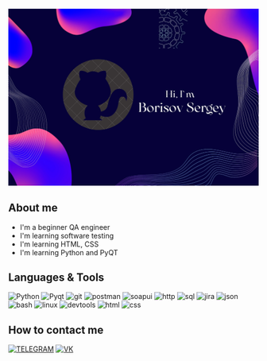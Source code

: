 ![Header](https://github.com/dcierra/dcierra/blob/main/assets/header.jpg)

## About me
* I'm a beginner QA engineer
* I'm learning software testing
* I'm learning HTML, CSS
* I'm learning Python and PyQT

## Languages & Tools
![Python](https://img.shields.io/badge/-Python-090909?style=for-the-badge&logo=python&logoColor=27A0D9)
![Pyqt](https://img.shields.io/badge/-Pyqt-090909?style=for-the-badge&logo=pyqt&logoColor=27A0D9)
![git](https://img.shields.io/badge/-Git-090909?style=for-the-badge&logo=git&logoColor=27A0D9)
![postman](https://img.shields.io/badge/-Postman-090909?style=for-the-badge&logo=postman&logoColor=27A0D9)
![soapui](https://img.shields.io/badge/-SoapUI-090909?style=for-the-badge&logo=soapui&logoColor=27A0D9)
![http](https://img.shields.io/badge/-Http-090909?style=for-the-badge&logo=http&logoColor=27A0D9)
![sql](https://img.shields.io/badge/-Sql-090909?style=for-the-badge&logo=sql&logoColor=27A0D9)
![jira](https://img.shields.io/badge/-Jira-090909?style=for-the-badge&logo=jira&logoColor=27A0D9)
![json](https://img.shields.io/badge/-Json-090909?style=for-the-badge&logo=json&logoColor=27A0D9)
![bash](https://img.shields.io/badge/-Bash-090909?style=for-the-badge&logo=bash&logoColor=27A0D9)
![linux](https://img.shields.io/badge/-Linux-090909?style=for-the-badge&logo=Linux&logoColor=27A0D9)
![devtools](https://img.shields.io/badge/-Devtools-090909?style=for-the-badge&logo=devtools&logoColor=27A0D9)
![html](https://img.shields.io/badge/-Html-090909?style=for-the-badge&logo=html&logoColor=27A0D9)
![css](https://img.shields.io/badge/-Css-090909?style=for-the-badge&logo=css&logoColor=27A0D9)

## How to contact me
[![TELEGRAM](https://img.shields.io/badge/-Telegram-090909?style=for-the-badge&logo=telegram&logoColor=27A0D9)](https://t.me/dcierra)
[![VK](https://img.shields.io/badge/-VK-090909?style=for-the-badge&logo=vk&logoColor=27A0D9)](https://vk.com/tipaid)